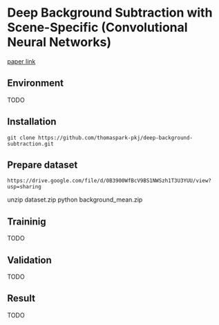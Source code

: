 # Deep Background Subtraction with Scene-Specific (Convolutional Neural Networks)

[paper link](https://orbi.ulg.ac.be/bitstream/2268/195180/1/Braham2016Deep.pdf)

## Environment
TODO

## Installation
```
git clone https://github.com/thomaspark-pkj/deep-background-subtraction.git
```

## Prepare dataset
```
https://drive.google.com/file/d/0B3900WfBcV9BS1NWSzh1T3U3YUU/view?usp=sharing
```

unzip dataset.zip
python background_mean.zip

## Traininig
TODO

## Validation
TODO

## Result
TODO